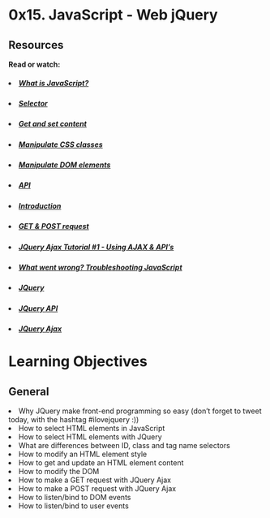 # 0x15. JavaScript - Web jQuery

## Resources
<b>Read or watch:</b>

##### <li>[What is JavaScript?](https://intranet.hbtn.io/rltoken/FBd59d6M-Bal5PiSJbhw9g)
##### <li>[Selector](https://intranet.hbtn.io/rltoken/RtFB5Ycdvvk5OYv79zgr6A)
##### <li>[Get and set content](https://intranet.hbtn.io/rltoken/JAC2vdSj1pbH6y_9OwQrAw)
##### <li>[Manipulate CSS classes](https://intranet.hbtn.io/rltoken/Pvl_U4kdmxtHrZAHoFh_qw)
##### <li>[Manipulate DOM elements](https://intranet.hbtn.io/rltoken/fA1R3S7dNUX4lj68z6qMyw)
##### <li>[API](https://intranet.hbtn.io/rltoken/w_Y67Y3UlGQ6nluZx9KJyQ)
##### <li>[Introduction](https://intranet.hbtn.io/rltoken/LOMQvsml-4ttg2Y2TVNbqQ)
##### <li>[GET & POST request](https://intranet.hbtn.io/rltoken/xN81Z76ZeNgB42tyJOgXjA)
##### <li>[JQuery Ajax Tutorial #1 - Using AJAX & API’s](https://intranet.hbtn.io/rltoken/Rq2Ob5rhN-N458YBxxaRXQ)
##### <li>[What went wrong? Troubleshooting JavaScript](https://intranet.hbtn.io/rltoken/ZpjZXl5AxHmurQFuxQfB4A)
##### <li>[JQuery](https://intranet.hbtn.io/rltoken/L5nA7F44DBhrCAdlEvxrqQ)
##### <li>[JQuery API](https://intranet.hbtn.io/rltoken/U3XGm3WaMxON5c-NkBFS6Q)
##### <li>[JQuery Ajax](https://intranet.hbtn.io/rltoken/pZmSwUxd65dxIrX7D4n1pg)

# Learning Objectives

## General
<li>Why JQuery make front-end programming so easy (don’t forget to tweet today, with the hashtag #ilovejquery :))</li>
<li>How to select HTML elements in JavaScript</li>
<li>How to select HTML elements with JQuery</li>
<li>What are differences between ID, class and tag name selectors</li>
<li>How to modify an HTML element style</li>
<li>How to get and update an HTML element content</li>
<li>How to modify the DOM</li>
<li>How to make a GET request with JQuery Ajax</li>
<li>How to make a POST request with JQuery Ajax</li>
<li>How to listen/bind to DOM events</li>
<li>How to listen/bind to user events</li>